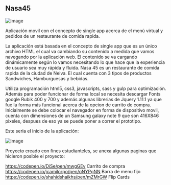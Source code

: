 ## Nasa45
![image](https://user-images.githubusercontent.com/61747355/110926845-e3c58000-82f2-11eb-8022-80ff807aab62.png)



Aplicación movil con el concepto de single app acerca de el menú virtual y pedidos de un restaurante de comida rapida.


La aplicación está basada en el concepto de single app que es un único archivo HTML el cual va cambiando su contenido a medida que vamos navegando por la aplicación web. El contenido se va cargando dinámicamente según lo vamos necesitando lo que hace que la experiencia de usuario sea muy rápida y fluida. Nasa 45 es un restaurante de comida rapida de la ciudad de Neiva. El cual cuenta con 3 tipos de productos Sandwiches, Hamburguesas y bebidas. 

Utiliza programación html5, css3, javascripts, sass y gulp para optimización. Además para poder funcionar de forma local se necesita descargar Fonts google Rubik 400 y 700 y además algunas librerias de Jquery 1.11.1 ya que fue la forma más funcional acerca de la opcion de carrito de compra. Inicialmente se debe colocar el navegador en forma de dispositivo movil, cuenta con dimensiones de un Samsung galaxy note 9 que son 416X846 pixeles, despues de eso ya se puede poner a correr el prototipo.



Este seria el inicio de la aplicación:

![image](https://user-images.githubusercontent.com/61747355/110926274-2cc90480-82f2-11eb-8ea9-872e431be977.png)


Proyecto creado con fines estudianteles, se anexa algunas paginas que hicieron posible el proyecto: 

https://codepen.io/DiSe/pen/mwgGEv Carrito de compra
https://codepen.io/jcamilorpo/pen/oNYPgNN Barra de menu fijo 
https://codepen.io/shahidshaikhs/pen/mZMrGW Flip Cards









